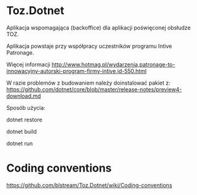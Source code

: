 # Toz.Dotnet

Aplikacja wspomagająca (backoffice) dla aplikacji poświęconej obsłudze TOZ.

Aplikacja powstaje przy współpracy uczestników programu Intive Patronage.

Więcej informacji
http://www.hotmag.pl/wydarzenia,patronage-to-innowacyjny-autorski-program-firmy-intive,id-550.html

W razie problemów z budowaniem należy doinstalować pakiet z:
https://github.com/dotnet/core/blob/master/release-notes/preview4-download.md


Sposób użycia:

dotnet restore

dotnet build

dotnet run


# Coding conventions
https://github.com/blstream/Toz.Dotnet/wiki/Coding-conventions
